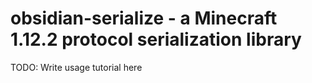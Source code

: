 # obsidian-serialize - a Minecraft 1.12.2 protocol serialization library

TODO: Write usage tutorial here
